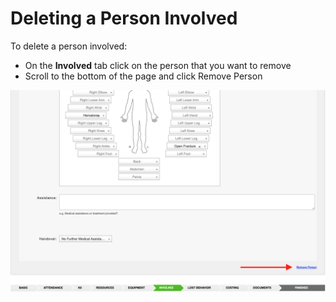 # Deleting a Person Involved

To delete a person involved:

* On the **Involved** tab click on the person that you want to remove
* Scroll to the bottom of the page and click Remove Person

![](../../.gitbook/assets/deleting-persons-involved.png)



